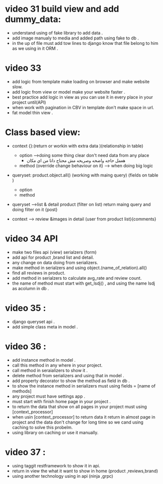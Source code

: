 # video 31 build view and add dummy_data:
  - understand using of fake library to add data .
  - add image manualy to media and added path using fake to db .
  - in the up of file must add tow lines to django know that file belong to him as we using in it ORM .


# video 33
  - add logic from template make loading on browser and make website slow.
  - add logic from view or model make your website faster .
  - best practice add logic in view as you can use it in every place in your project until(API)
  - when work with pagination in CBV in template don't make space in url.
  - fat model thin view .

# Class based view:
  - context {}:(return or workin with extra data )(relationship in table)
      - option  -->doing some thing clear don't need data from any place
        -  هعمل حاجه واضحه وصريحه مش محتاج داتا من اي مكان
      - method (override change behaviour on it) --> when doing big logic
  - queryset: product.object.all()  (working with maing query) (fields on table )
      - option 
      - method

- queryset -->list & detail product (filter on list) return maing query and doing filter on it {post}
- context --> review &images in detail (user from product list){comments}


# video 34 API
  - make two files api (view) serialzers (form)
  - add api for product ,brand list and detail.
  - any change on data doing from serializers.
  - make method in serialzers and using object.(name_of_relation).all() 
  - find all reviews in product.
  - add method in serialzers to calculate avg_rate and review count.
  - the name of method must start with get_lsdj() , and using the name lsdj as acolumn in db .
# video 35 :
  - django queryset api .
  - add simple class meta in model .
  

# video 36 :
  - add instance method in model .
  - call this method in any where in your project.
  - call method in seraializers to show it . 
  - delete method from serializers and using that in model .
  - add property decorator to show the method as field in db .
  - to show the instance method in serializers must using fields = [name of methods]
  - any project must have settings app .
  - must start with finish home page in your project .
  - to return the data that show on all pages in your project must using [context_processor]
  - when usin [context_processor] to return data it return in almost page in project and the data don't change for long time so we cand using caching to solve this probelm.
  - using library on caching or use it manually.


# video 37 :
  - using taggit restframework to show it in api.
  - return in view the what it want to show in home (product ,reviews,brand)
  - using another technology using in api (ninja ,grpc)